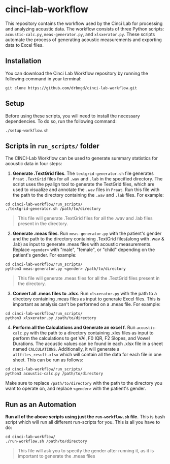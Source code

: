 # cinci-lab-workflow
This repository contains the workflow used by the Cinci Lab for processing and analyzing acoustic data. The workflow consists of three Python scripts: `acoustic-calc.py`, `meas-generator.py`, and `xlsxerator.py`. These scripts automate the process of generating acoustic measurements and exporting data to Excel files.

## Installation

You can download the Cinci Lab Workflow repository by running the following command in your terminal:

```
git clone https://github.com/drbngd/cinci-lab-workflow.git
```

## Setup

Before using these scripts, you will need to install the necessary dependencies. To do so, run the following command:

```
./setup-workflow.sh
```


## Scripts in `run_scripts/` folder

The CINCI-Lab Workflow can be used to generate summary statistics for acoustic data in four steps:

1. **Generate .TextGrid files**. The `textgrid-generator.sh` file generates `Praat` `.TextGrid` files for all `.wav` and `.lab` in the specified directory. The script uses the pyalign tool to generate the TextGrid files, which are used to visualize and annotate the `.wav` files in `Praat`. Run this file with the path to the directory containing the `.wav` and `.lab` files. For example:

```
cd cinci-lab-workflow/run_scripts/
./textgrid-generator.sh /path/to/directory
```
> This file will generate .TextGrid files for all the .wav and .lab files present in the directory.

2. **Generate .meas files**. Run `meas-generator.py` with the patient's gender and the path to the directory containing .TextGrid files(along with .wav & .lab) as input to generate .meas files with acoustic measurements. Replace `<gender>` with "male", "female", or "child" depending on the patient's gender. For example:

```
cd cinci-lab-workflow/run_scripts/
python3 meas-generator.py <gender> /path/to/directory
```
> This file will generate .meas files for all the .TextGrid files present in the directory.

3. **Convert all .meas files to .xlsx**. Run `xlsxerator.py` with the path to a directory containing .meas files as input to generate Excel files. This is important as analysis can't be performed on a .meas file. For example:

```
cd cinci-lab-workflow/run_scripts/
python3 xlsxerator.py /path/to/directory
```

4. **Perform all the Calculations and Generate an excel f**. Run `acoustic-calc.py` with the path to a directory containing .xlxs files as input to perform the calculations to get VAI, F0 IQR, F2 Slopes, and Vowel Durations. The acoustic values can be found in each .xlsx file in a sheet named `CALCULATIONS`. Additionally, it will generate a `allfiles_result.xlsx` which will contain all the data for each file in one sheet. This can be run as follows:

```
cd cinci-lab-workflow/run_scripts/
python3 acoustic-calc.py /path/to/directory
```

Make sure to replace `/path/to/directory` with the path to the directory you want to operate on, and replace `<gender>` with the patient's gender.

## Run as an Automation
**Run all of the above scripts using just the `run-workflow.sh` file.** This is bash script which will run all different run-scripts for you. This is all you have to do:

```
cd cinci-lab-workflow/
./run-workflow.sh /path/to/directory
```
> This file will ask you to specify the gender after running it, as it is important to generate the .meas files
